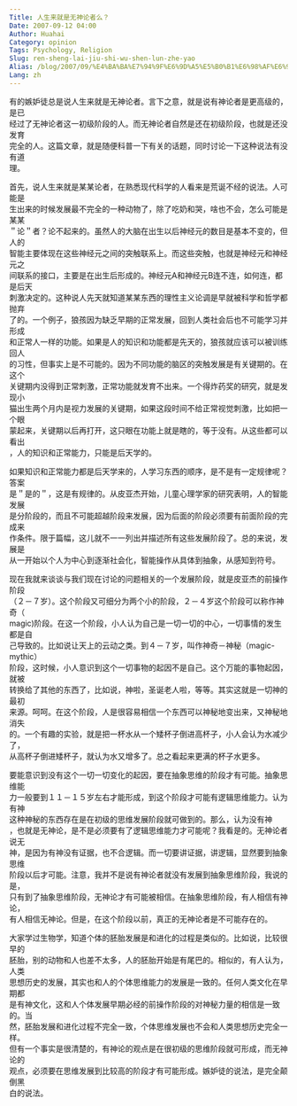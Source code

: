 ```yaml
---
Title: 人生来就是无神论者么？
Date: 2007-09-12 04:00
Author: Huahai
Category: opinion
Tags: Psychology, Religion
Slug: ren-sheng-lai-jiu-shi-wu-shen-lun-zhe-yao
Alias: /blog/2007/09/%E4%BA%BA%E7%94%9F%E6%9D%A5%E5%B0%B1%E6%98%AF%E6%97%A0%E7%A5%9E%E8%AE%BA%E8%80%85%E4%B9%88%EF%BC%9F
Lang: zh
---
```


有的嫉妒徒总是说人生来就是无神论者。言下之意，就是说有神论者是更高级的，是已  
经过了无神论者这一初级阶段的人。而无神论者自然是还在初级阶段，也就是还没发育  
完全的人。这篇文章，就是随便科普一下有关的话题，同时讨论一下这种说法有没有道  
理。

首先，说人生来就是某某论者，在熟悉现代科学的人看来是荒诞不经的说法。人可能是  
生出来的时候发展最不完全的一种动物了，除了吃奶和哭，啥也不会，怎么可能是某某  
＂论＂者？论不起来的。虽然人的大脑在出生以后神经元的数目是基本不变的，但人的  
智能主要体现在这些神经元之间的突触联系上。而这些突触，也就是神经元和神经元之  
间联系的接口，主要是在出生后形成的。神经元A和神经元B连不连，如何连，都是后天  
刺激决定的。这种说人先天就知道某某东西的理性主义论调是早就被科学和哲学都抛弃  
了的。一个例子，狼孩因为缺乏早期的正常发展，回到人类社会后也不可能学习并形成  
和正常人一样的功能。如果是人的知识和功能都是先天的，狼孩就应该可以被训练回人  
的习性，但事实上是不可能的。因为不同功能的脑区的突触发展是有关键期的。在这个  
关键期内没得到正常刺激，正常功能就发育不出来。一个得炸药奖的研究，就是发现小  
猫出生两个月内是视力发展的关键期，如果这段时间不给正常视觉刺激，比如把一个眼  
蒙起来，关键期以后再打开，这只眼在功能上就是瞎的，等于没有。从这些都可以看出  
，人的知识和正常能力，只能是后天学的。

如果知识和正常能力都是后天学来的，人学习东西的顺序，是不是有一定规律呢？答案  
是＂是的＂，这是有规律的。从皮亚杰开始，儿童心理学家的研究表明，人的智能发展  
是分阶段的，而且不可能超越阶段来发展，因为后面的阶段必须要有前面阶段的完成来  
作条件。限于篇幅，这儿就不一一列出并描述所有这些发展阶段了。总的来说，发展是  
从一开始以个人为中心到逐渐社会化，智能操作从具体到抽象，从感知到符号。

现在我就来谈谈与我们现在讨论的问题相关的一个发展阶段，就是皮亚杰的前操作阶段  
（２－７岁）。这个阶段又可细分为两个小的阶段，２－４岁这个阶段可以称作神奇（  
magic)阶段。在这一个阶段，小人认为自己是一切一切的中心，一切事情的发生都是自  
己导致的。比如说让天上的云动之类。到４－７岁，叫作神奇－神秘（magic-mythic）  
阶段，这时候，小人意识到这个一切事物的起因不是自己。这个万能的事物起因，就被  
转换给了其他的东西了，比如说，神啦，圣诞老人啦，等等。其实这就是一切神的最初  
来源。呵呵。在这个阶段，人是很容易相信一个东西可以神秘地变出来，又神秘地消失  
的。一个有趣的实验，就是把一杯水从一个矮杯子倒进高杯子，小人会认为水减少了，  
从高杯子倒进矮杯子，就认为水又增多了。总之看起来更满的杯子水更多。

要能意识到没有这个一切一切变化的起因，要在抽象思维的阶段才有可能。抽象思维能  
力一般要到１１－１５岁左右才能形成，到这个阶段才可能有逻辑思维能力。认为有神  
这种神秘的东西存在是在初级的思维发展阶段就可做到的。那么，认为没有神  
，也就是无神论，是不是必须要有了逻辑思维能力才可能呢？我看是的。无神论者说无  
神，是因为有神没有证据，也不合逻辑。而一切要讲证据，讲逻辑，显然要到抽象思维  
阶段以后才可能。注意，我并不是说有神论者就没有发展到抽象思维阶段，我说的是，  
只有到了抽象思维阶段，无神论才有可能被相信。在抽象思维阶段，有人相信有神论，  
有人相信无神论。但是，在这个阶段以前，真正的无神论者是不可能存在的。

大家学过生物学，知道个体的胚胎发展是和进化的过程是类似的。比如说，比较很早的  
胚胎，别的动物和人也差不太多，人的胚胎开始是有尾巴的。相似的，有人认为，人类  
思想历史的发展，其实也和人的个体思维能力的发展是一致的。任何人类文化在早期都  
是有神文化，这和人个体发展早期必经的前操作阶段的对神秘力量的相信是一致的。当  
然，胚胎发展和进化过程不完全一致，个体思维发展也不会和人类思想历史完全一样。  
但有一个事实是很清楚的，有神论的观点是在很初级的思维阶段就可形成，而无神论的  
观点，必须要在思维发展到比较高的阶段才有可能形成。嫉妒徒的说法，是完全颠倒黑  
白的说法。

